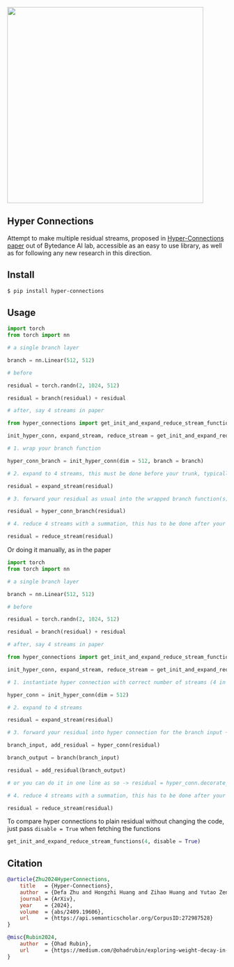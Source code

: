 <img src="./hyper-connections.png" width="450px"></img>

## Hyper Connections

Attempt to make multiple residual streams, proposed in [Hyper-Connections paper](https://arxiv.org/abs/2409.19606) out of Bytedance AI lab, accessible as an easy to use library, as well as for following any new research in this direction.

## Install

```bash
$ pip install hyper-connections
```

## Usage

```python
import torch
from torch import nn

# a single branch layer

branch = nn.Linear(512, 512)

# before

residual = torch.randn(2, 1024, 512)

residual = branch(residual) + residual

# after, say 4 streams in paper

from hyper_connections import get_init_and_expand_reduce_stream_functions

init_hyper_conn, expand_stream, reduce_stream = get_init_and_expand_reduce_stream_functions(4)

# 1. wrap your branch function

hyper_conn_branch = init_hyper_conn(dim = 512, branch = branch)

# 2. expand to 4 streams, this must be done before your trunk, typically a for-loop with many branch functions

residual = expand_stream(residual)

# 3. forward your residual as usual into the wrapped branch function(s)

residual = hyper_conn_branch(residual) 

# 4. reduce 4 streams with a summation, this has to be done after your for-loop trunk. for transformer, unsure whether to do before or after final norm

residual = reduce_stream(residual)
```

Or doing it manually, as in the paper

```python
import torch
from torch import nn

# a single branch layer

branch = nn.Linear(512, 512)

# before

residual = torch.randn(2, 1024, 512)

residual = branch(residual) + residual

# after, say 4 streams in paper

from hyper_connections import get_init_and_expand_reduce_stream_functions

init_hyper_conn, expand_stream, reduce_stream = get_init_and_expand_reduce_stream_functions(4)

# 1. instantiate hyper connection with correct number of streams (4 in this case) - or use the init function above

hyper_conn = init_hyper_conn(dim = 512)

# 2. expand to 4 streams

residual = expand_stream(residual)

# 3. forward your residual into hyper connection for the branch input + add residual function (learned betas)

branch_input, add_residual = hyper_conn(residual)

branch_output = branch(branch_input)

residual = add_residual(branch_output)

# or you can do it in one line as so -> residual = hyper_conn.decorate_branch(branch)(residual)

# 4. reduce 4 streams with a summation, this has to be done after your for loop trunk

residual = reduce_stream(residual)
```

To compare hyper connections to plain residual without changing the code, just pass `disable = True` when fetching the functions

```python
get_init_and_expand_reduce_stream_functions(4, disable = True)
```

## Citation

```bibtex
@article{Zhu2024HyperConnections,
    title   = {Hyper-Connections},
    author  = {Defa Zhu and Hongzhi Huang and Zihao Huang and Yutao Zeng and Yunyao Mao and Banggu Wu and Qiyang Min and Xun Zhou},
    journal = {ArXiv},
    year    = {2024},
    volume  = {abs/2409.19606},
    url     = {https://api.semanticscholar.org/CorpusID:272987528}
}
```

```bibtex
@misc{Rubin2024,
    author  = {Ohad Rubin},
    url     = {https://medium.com/@ohadrubin/exploring-weight-decay-in-layer-normalization-challenges-and-a-reparameterization-solution-ad4d12c24950}
}
```
